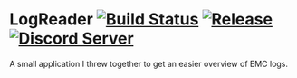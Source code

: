 # LogReader [![Build Status](https://jenkins.karlofduty.com/job/LogReader/job/master/badge/icon)](http://95.217.45.17:8080/blue/organizations/jenkins/LogReader/activity) [![Release](https://img.shields.io/github/release/KarlofDuty/LogReader.svg)](https://github.com/KarlOfDuty/LogReader/releases) [![Discord Server](https://img.shields.io/discord/430468637183442945.svg?label=discord)](https://discord.gg/C5qMvkj)
A small application I threw together to get an easier overview of EMC logs.

